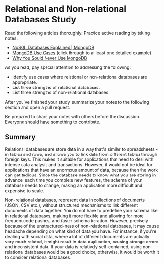 # Relational and Non-relational Databases Study

Read the following articles thoroughly. Practice active reading by taking notes.

-   [NoSQL Databases Explained | MongoDB](https://www.mongodb.com/nosql-explained)
-   [MongoDB Use Cases](http://docs.mongodb.org/ecosystem/use-cases/) (click
    through to at least one detailed example)
-   [Why You Sould Never Use MongoDB](http://www.sarahmei.com/blog/2013/11/11/why-you-should-never-use-mongodb/)

As you read, pay special attention to addressing the following:

-   Identify use cases where relational or non-relational databases are
    appropriate.
-   List three strengths of relational databases.
-   List three strengths of non-relational databases.

After you've finished your study, summarize your notes to the following section
and open a pull request.

Be prepared to share your notes with others before the discussion. Everyone
should have something to contribute.

## Summary

Relational databases are store data in a way that's similar to spreadsheets - in
tables and rows, and allows you to link data from different tables through foreign
keys. This makes it suitable for applications that need to deal with intense data
analysis and transactions. However, it would not be ideal for applications that
have an enormous amount of data, because then the work can get tedious. Since the
database needs to know what you are storing in advance, each time you complete new
features, the schema of your database needs to change, making an application more
difficult and expensive to scale.

Non-relational databases, represent data in collections of documents (JSON, CSV
etc.), without structured mechanisms to link different documents of data together.
You do not have to predefine your schema like in relational databases, making it
more flexible and allowing for more frequent code pushes, and faster schema
iteration. However, precisely because of the unstructured-ness of non-relational
databases, it may cause headache depending on what kind of data you have. For instance,
if you're dealing with social data, where a lot of different documents are actually
very much related, it might result in data duplication, causing strange errors
and inconsistent data. If your data is relatively self-contained, using non-
relational databases would be a good choice, otherwise, it would be worth it to
consider relational databases.
